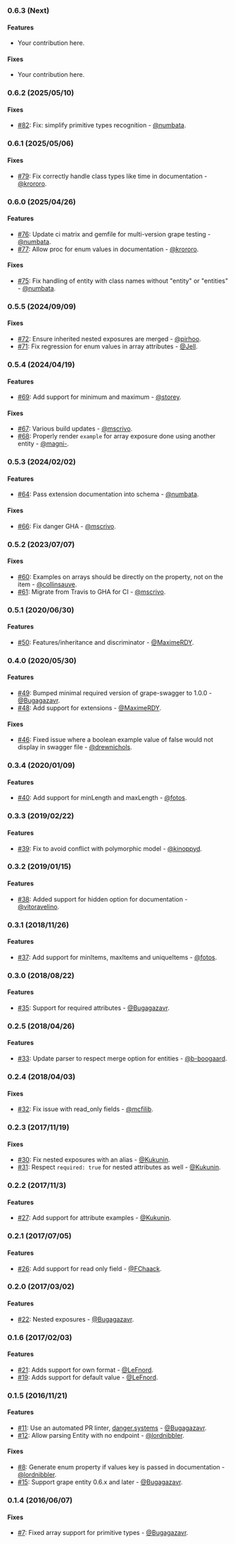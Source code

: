 ### 0.6.3 (Next)

#### Features

* Your contribution here.

#### Fixes

* Your contribution here.

### 0.6.2 (2025/05/10)

#### Fixes

* [#82](https://github.com/ruby-grape/grape-swagger-entity/pull/82): Fix: simplify primitive types recognition - [@numbata](https://github.com/numbata).

### 0.6.1 (2025/05/06)

#### Fixes

* [#79](https://github.com/ruby-grape/grape-swagger-entity/pull/79): Fix correctly handle class types like time in documentation - [@krororo](https://github.com/krororo).

### 0.6.0 (2025/04/26)

#### Features

* [#76](https://github.com/ruby-grape/grape-swagger-entity/pull/76): Update ci matrix and gemfile for multi-version grape testing - [@numbata](https://github.com/numbata).
* [#77](https://github.com/ruby-grape/grape-swagger-entity/pull/77): Allow proc for enum values in documentation - [@krororo](https://github.com/krororo).

#### Fixes

* [#75](https://github.com/ruby-grape/grape-swagger-entity/pull/75): Fix handling of entity with class names without "entity" or "entities" - [@numbata](https://github.com/numbata).

### 0.5.5 (2024/09/09)

#### Fixes

* [#72](https://github.com/ruby-grape/grape-swagger-entity/pull/72): Ensure inherited nested exposures are merged - [@pirhoo](https://github.com/pirhoo).
* [#71](https://github.com/ruby-grape/grape-swagger-entity/pull/71): Fix regression for enum values in array attributes - [@Jell](https://github.com/Jell).

### 0.5.4 (2024/04/19)

#### Features

* [#69](https://github.com/ruby-grape/grape-swagger-entity/pull/69): Add support for minimum and maximum - [@storey](https://github.com/storey).

#### Fixes

* [#67](https://github.com/ruby-grape/grape-swagger-entity/pull/67): Various build updates - [@mscrivo](https://github.com/mscrivo).
* [#68](https://github.com/ruby-grape/grape-swagger-entity/pull/68): Properly render `example` for array exposure done using another entity - [@magni-](https://github.com/magni-).

### 0.5.3 (2024/02/02)

#### Features

* [#64](https://github.com/ruby-grape/grape-swagger-entity/pull/64): Pass extension documentation into schema - [@numbata](https://github.com/numbata).

#### Fixes

* [#66](https://github.com/ruby-grape/grape-swagger-entity/pull/66): Fix danger GHA - [@mscrivo](https://github.com/mscrivo).

### 0.5.2 (2023/07/07)

#### Fixes

* [#60](https://github.com/ruby-grape/grape-swagger-entity/pull/60): Examples on arrays should be directly on the property, not on the item - [@collinsauve](https://github.com/collinsauve).
* [#61](https://github.com/ruby-grape/grape-swagger-entity/pull/61): Migrate from Travis to GHA for CI - [@mscrivo](https://github.com/mscrivo).

### 0.5.1 (2020/06/30)

#### Features

* [#50](https://github.com/ruby-grape/grape-swagger-entity/pull/50): Features/inheritance and discriminator - [@MaximeRDY](https://github.com/MaximeRDY).

### 0.4.0 (2020/05/30)

#### Features

* [#49](https://github.com/ruby-grape/grape-swagger-entity/pull/49): Bumped minimal required version of grape-swagger to 1.0.0 - [@Bugagazavr](https://github.com/Bugagazavr).
* [#48](https://github.com/ruby-grape/grape-swagger-entity/pull/48): Add support for extensions - [@MaximeRDY](https://github.com/MaximeRDY).

#### Fixes

* [#46](https://github.com/ruby-grape/grape-swagger-entity/pull/46): Fixed issue where a boolean example value of false would not display in swagger file - [@drewnichols](https://github.com/drewnichols).

### 0.3.4 (2020/01/09)

#### Features

* [#40](https://github.com/ruby-grape/grape-swagger-entity/pull/40): Add support for minLength and maxLength - [@fotos](https://github.com/fotos).

### 0.3.3 (2019/02/22)

#### Features

* [#39](https://github.com/ruby-grape/grape-swagger-entity/pull/39): Fix to avoid conflict with polymorphic model - [@kinoppyd](https://github.com/kinoppyd).

### 0.3.2 (2019/01/15)

#### Features

* [#38](https://github.com/ruby-grape/grape-swagger-entity/pull/38): Added support for hidden option for documentation - [@vitoravelino](https://github.com/vitoravelino).

### 0.3.1 (2018/11/26)

#### Features

* [#37](https://github.com/ruby-grape/grape-swagger-entity/pull/37): Add support for minItems, maxItems and uniqueItems - [@fotos](https://github.com/fotos).

### 0.3.0 (2018/08/22)

#### Features

* [#35](https://github.com/ruby-grape/grape-swagger-entity/pull/35): Support for required attributes - [@Bugagazavr](https://github.com/Bugagazavr).

### 0.2.5 (2018/04/26)

#### Features

* [#33](https://github.com/ruby-grape/grape-swagger-entity/pull/33): Update parser to respect merge option for entities - [@b-boogaard](https://github.com/b-boogaard).

### 0.2.4 (2018/04/03)

#### Fixes

* [#32](https://github.com/ruby-grape/grape-swagger-entity/pull/32): Fix issue with read_only fields - [@mcfilib](https://github.com/mcfilib).

### 0.2.3 (2017/11/19)

#### Fixes

* [#30](https://github.com/ruby-grape/grape-swagger-entity/pull/30): Fix nested exposures with an alias - [@Kukunin](https://github.com/Kukunin).
* [#31](https://github.com/ruby-grape/grape-swagger-entity/pull/31): Respect `required: true` for nested attributes as well - [@Kukunin](https://github.com/Kukunin).

### 0.2.2 (2017/11/3)

#### Features

* [#27](https://github.com/ruby-grape/grape-swagger-entity/pull/27): Add support for attribute examples - [@Kukunin](https://github.com/Kukunin).

### 0.2.1 (2017/07/05)

#### Features

* [#26](https://github.com/ruby-grape/grape-swagger-entity/pull/26): Add support for read only field - [@FChaack](https://github.com/FChaack).

### 0.2.0 (2017/03/02)

#### Features

* [#22](https://github.com/ruby-grape/grape-swagger-entity/pull/22): Nested exposures - [@Bugagazavr](https://github.com/Bugagazavr).

### 0.1.6 (2017/02/03)

#### Features

* [#21](https://github.com/ruby-grape/grape-swagger-entity/pull/21): Adds support for own format - [@LeFnord](https://github.com/LeFnord).
* [#19](https://github.com/ruby-grape/grape-swagger-entity/pull/19): Adds support for default value - [@LeFnord](https://github.com/LeFnord).

### 0.1.5 (2016/11/21)

#### Features

* [#11](https://github.com/ruby-grape/grape-swagger-entity/pull/11): Use an automated PR linter, [danger.systems](http://danger.systems) - [@Bugagazavr](https://github.com/Bugagazavr).
* [#12](https://github.com/ruby-grape/grape-swagger-entity/pull/12): Allow parsing Entity with no endpoint - [@lordnibbler](https://github.com/lordnibbler).

#### Fixes

* [#8](https://github.com/ruby-grape/grape-swagger-entity/pull/8): Generate enum property if values key is passed in documentation - [@lordnibbler](https://github.com/lordnibbler).
* [#15](https://github.com/ruby-grape/grape-swagger-entity/pull/15): Support grape entity 0.6.x and later - [@Bugagazavr](https://github.com/Bugagazavr).

### 0.1.4 (2016/06/07)

#### Fixes

* [#7](https://github.com/ruby-grape/grape-swagger-entity/pull/7): Fixed array support for primitive types - [@Bugagazavr](https://github.com/Bugagazavr).
